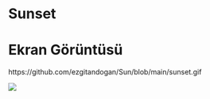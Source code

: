 # Sunset

<h1> Ekran Görüntüsü </h1>

<p> https://github.com/ezgitandogan/Sun/blob/main/sunset.gif <p>

![](Ekran.Gif)
